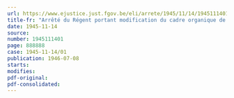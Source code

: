```yaml
---
url: https://www.ejustice.just.fgov.be/eli/arrete/1945/11/14/1945111401/justel
title-fr: "Arrêté du Régent portant modification du cadre organique de la Bibliothèque royale"
date: 1945-11-14
source:
number: 1945111401
page: 888888
case: 1945-11-14/01
publication: 1946-07-08
starts:
modifies:
pdf-original:
pdf-consolidated:
---
```


